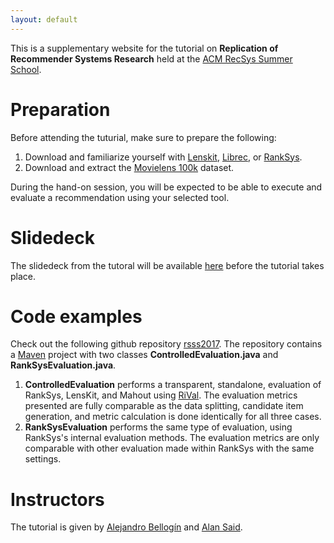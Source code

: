 ```yaml
---
layout: default
---
```


This is a supplementary website for the tutorial on **Replication of Recommender Systems Research** held at the [ACM RecSys Summer School](http://pro.unibz.it/projects/schoolrecsys17/).  

# [](#preparation)Preparation
Before attending the tuturial, make sure to prepare the following:

1. Download and familiarize yourself with [Lenskit](http://www.lenskit.org), [Librec](http://www.librec.net), or [RankSys](http://www.ranksys.org).
1. Download and extract the [Movielens 100k](http://files.grouplens.org/datasets/movielens/ml-latest-small-README.html) dataset.

During the hand-on session, you will be expected to be able to execute and evaluate a recommendation using your selected tool.

# [](#slides)Slidedeck
The slidedeck from the tutoral will be available [here](recsys-replication.pdf) before the tutorial takes place.

# [](#code) Code examples
Check out the following github repository [rsss2017](https://github.com/recommenders/rsss2017).
The repository contains a [Maven](https://maven.apache.org) project with two classes **ControlledEvaluation.java** and **RankSysEvaluation.java**. 

1. **ControlledEvaluation** performs a transparent, standalone, evaluation of RankSys, LensKit, and Mahout using [RiVal](http://rival.recommenders.net). The evaluation metrics presented are fully comparable as the data splitting, candidate item generation, and metric calculation is done identically for all three cases.
1. **RankSysEvaluation** performs the same type of evaluation, using RankSys's internal evaluation methods. The evaluation metrics are only comparable with other evaluation made within RankSys with the same settings.

# [](#instructors)Instructors
The tutorial is given by [Alejandro Bellogín](http://ir.ii.uam.es/~alejandro/) and [Alan Said](http://www.alansaid.com).